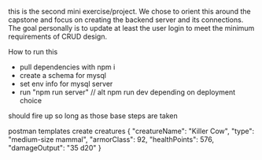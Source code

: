 this is the second mini exercise/project. We chose to orient this around the capstone and focus on creating the backend server and its connections. The goal personally is to update at least the user login to meet the minimum requirements of CRUD design.

How to run this
 - pull dependencies with npm i
 - create a schema for mysql
 - set env info for mysql server
 - run "npm run server" // alt npm run dev depending on deployment choice

 should fire up so long as those base steps are taken

 postman templates
 create creatures
{
    "creatureName": "Killer Cow",
    "type": "medium-size mammal",
    "armorClass": 92,
    "healthPoints": 576,
    "damageOutput": "35 d20"
 }